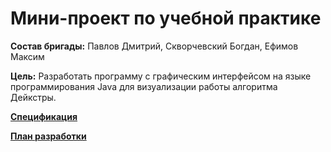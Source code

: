 # Мини-проект по учебной практике

**Состав бригады:**
Павлов Дмитрий, Скворчевский Богдан, Ефимов Максим

**Цель:** Разработать программу с графическим интерфейсом на языке программирования Java для визуализации работы алгоритма Дейкстры.

[**Спецификация**](https://github.com/justtomu/practice/blob/main/specification.png)

[**План разработки**](https://github.com/justtomu/practice/blob/main/development%20plan.md)
